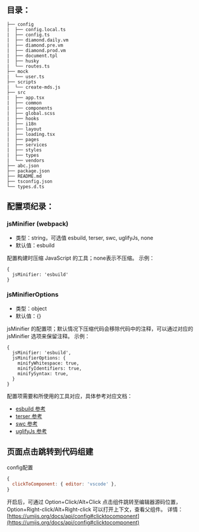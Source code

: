 
## 目录：
```
├── config
|  ├── config.local.ts
|  ├── config.ts
|  ├── diamond.daily.vm
|  ├── diamond.pre.vm
|  ├── diamond.prod.vm
|  ├── document.tpl
|  ├── husky
|  └── routes.ts
├── mock
|  └── user.ts
├── scripts
|  └── create-mds.js
├── src
|  ├── app.tsx
|  ├── common
|  ├── components
|  ├── global.scss
|  ├── hooks
|  ├── i18n
|  ├── layout
|  ├── loading.tsx
|  ├── pages
|  ├── services
|  ├── styles
|  ├── types
|  └── vendors
├── abc.json
├── package.json
├── README.md
├── tsconfig.json
└── types.d.ts
```
## 配置项纪录：
### jsMinifier (webpack)

- 类型：string，可选值 esbuild, terser, swc, uglifyJs, none
- 默认值：esbuild

配置构建时压缩 JavaScript 的工具；none表示不压缩。
示例：
```
{
  jsMinifier: 'esbuild'
}
```
### jsMinifierOptions

- 类型：object
- 默认值：{}

jsMinifier 的配置项；默认情况下压缩代码会移除代码中的注释，可以通过对应的 jsMinifier 选项来保留注释。
示例：
```
{
  jsMinifier: 'esbuild',
  jsMinifierOptions: {
    minifyWhitespace: true,
    minifyIdentifiers: true,
    minifySyntax: true,
  }
}
```
配置项需要和所使用的工具对应，具体参考对应文档：

- [esbuild 参考](https://esbuild.github.io/api/#minify)
- [terser 参考](https://terser.org/docs/api-reference#minify-options)
- [swc 参考](https://swc.rs/docs/configuration/minification#configuration)
- [uglifyJs 参考](https://lisperator.net/uglifyjs/compress)
## 页面点击跳转到代码组建
config配置 
```javascript
{
  clickToComponent: { editor: 'vscode' },
}
```
开启后，可通过 Option+Click/Alt+Click 点击组件跳转至编辑器源码位置，Option+Right-click/Alt+Right-click 可以打开上下文，查看父组件。
详情： [https://umijs.org/docs/api/config#clicktocomponent](https://umijs.org/docs/api/config#clicktocomponent)
